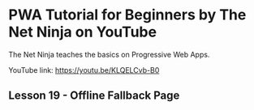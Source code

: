 # PWA Tutorial for Beginners by The Net Ninja on YouTube

The Net Ninja teaches the basics on Progressive Web Apps.

YouTube link: https://youtu.be/KLQELCvb-B0

## Lesson 19 - Offline Fallback Page